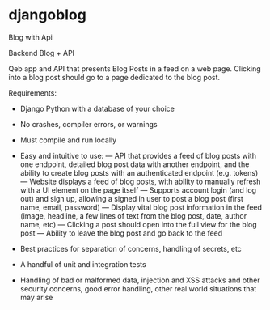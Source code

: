 # djangoblog
Blog with Api


Backend Blog + API

Qeb app and API that presents Blog Posts in a feed on a web page. Clicking into a blog post should go to a page dedicated to the blog post.

Requirements:
- Django Python with a database of your choice
- No crashes, compiler errors, or warnings
- Must compile and run locally

- Easy and intuitive to use:
— API that provides a feed of blog posts with one endpoint, detailed blog post data with another endpoint, and the ability to create blog posts with an authenticated endpoint (e.g. tokens)
— Website displays a feed of blog posts, with ability to manually refresh with a UI element on the page itself
— Supports account login (and log out) and sign up, allowing a signed in user to post a blog post (first name, email, password)
— Display vital blog post information in the feed (image, headline, a few lines of text from the blog post, date, author name, etc)
— Clicking a post should open into the full view for the blog post
— Ability to leave the blog post and go back to the feed
- Best practices for separation of concerns, handling of secrets, etc
- A handful of unit and integration tests
- Handling of bad or malformed data, injection and XSS attacks and other security concerns, good error handling, other real world situations that may arise
